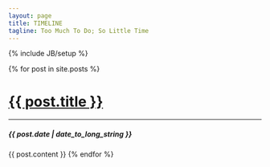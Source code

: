 ```yaml
---
layout: page
title: TIMELINE
tagline: Too Much To Do; So Little Time
---
```

{% include JB/setup %}

{% for post in site.posts %}
<h1><a href="{{ BASE_PATH }}{{ post.url }}">{{ post.title }}</a></h1>
<hr>
<h5>{{ post.date | date_to_long_string }}</h5>
{{ post.content }}
{% endfor %}
